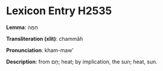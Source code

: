 # Lexicon Entry H2535

**Lemma**: חַמָּה

**Transliteration (xlit)**: chammâh

**Pronunciation**: kham-maw'

**Description**:
from חָם; heat; by implication, the sun; heat, sun.
